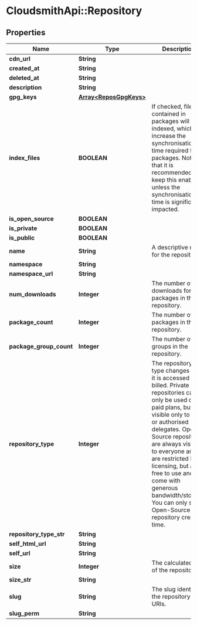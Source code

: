 # CloudsmithApi::Repository

## Properties
Name | Type | Description | Notes
------------ | ------------- | ------------- | -------------
**cdn_url** | **String** |  | [optional] 
**created_at** | **String** |  | [optional] 
**deleted_at** | **String** |  | [optional] 
**description** | **String** |  | 
**gpg_keys** | [**Array&lt;ReposGpgKeys&gt;**](ReposGpgKeys.md) |  | [optional] 
**index_files** | **BOOLEAN** | If checked, files contained in packages will be indexed, which increase the synchronisation time required for packages. Note that it is recommended you keep this enabled unless the synchronisation time is significantly impacted. | [optional] 
**is_open_source** | **BOOLEAN** |  | 
**is_private** | **BOOLEAN** |  | 
**is_public** | **BOOLEAN** |  | 
**name** | **String** | A descriptive name for the repository. | [optional] 
**namespace** | **String** |  | 
**namespace_url** | **String** |  | [optional] 
**num_downloads** | **Integer** | The number of downloads for packages in the repository. | [optional] 
**package_count** | **Integer** | The number of packages in the repository. | [optional] 
**package_group_count** | **Integer** | The number of groups in the repository. | [optional] 
**repository_type** | **Integer** | The repository type changes how it is accessed and billed. Private repositories can only be used on paid plans, but are visible only to you or authorised delegates. Open-Source repositories are always visible to everyone and are restricted by licensing, but are free to use and come with generous bandwidth/storage. You can only select Open-Source at repository creation time. | [optional] 
**repository_type_str** | **String** |  | [optional] 
**self_html_url** | **String** |  | [optional] 
**self_url** | **String** |  | [optional] 
**size** | **Integer** | The calculated size of the repository. | [optional] 
**size_str** | **String** |  | [optional] 
**slug** | **String** | The slug identifies the repository in URIs. | [optional] 
**slug_perm** | **String** |  | [optional] 


